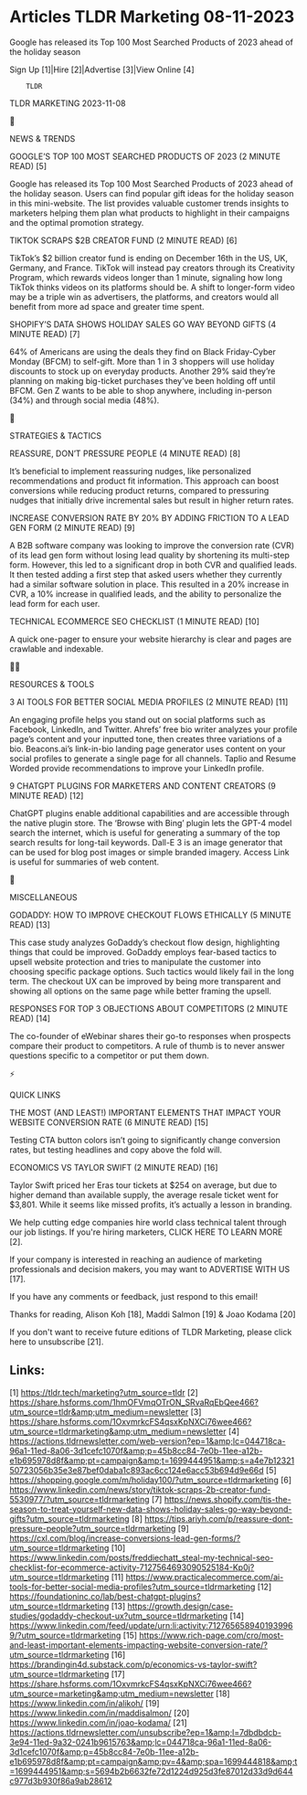 # Articles TLDR Marketing 08-11-2023

Google has released its Top 100 Most Searched Products of 2023 ahead
of the holiday season  

Sign Up [1]|Hire [2]|Advertise [3]|View Online [4] 

		TLDR 

TLDR MARKETING 2023-11-08

📱 

NEWS & TRENDS

 GOOGLE’S TOP 100 MOST SEARCHED PRODUCTS OF 2023 (2 MINUTE READ) [5]


 Google has released its Top 100 Most Searched Products of 2023 ahead
of the holiday season. Users can find popular gift ideas for the
holiday season in this mini-website. The list provides valuable
customer trends insights to marketers helping them plan what products
to highlight in their campaigns and the optimal promotion strategy. 

 TIKTOK SCRAPS $2B CREATOR FUND (2 MINUTE READ) [6] 

 TikTok’s $2 billion creator fund is ending on December 16th in the
US, UK, Germany, and France. TikTok will instead pay creators through
its Creativity Program, which rewards videos longer than 1 minute,
signaling how long TikTok thinks videos on its platforms should be. A
shift to longer-form video may be a triple win as advertisers, the
platforms, and creators would all benefit from more ad space and
greater time spent. 

 SHOPIFY’S DATA SHOWS HOLIDAY SALES GO WAY BEYOND GIFTS (4 MINUTE
READ) [7] 

 64% of Americans are using the deals they find on Black Friday-Cyber
Monday (BFCM) to self-gift. More than 1 in 3 shoppers will use holiday
discounts to stock up on everyday products. Another 29% said they’re
planning on making big-ticket purchases they’ve been holding off
until BFCM. Gen Z wants to be able to shop anywhere, including
in-person (34%) and through social media (48%). 

🚀 

STRATEGIES & TACTICS

 REASSURE, DON’T PRESSURE PEOPLE (4 MINUTE READ) [8] 

 It’s beneficial to implement reassuring nudges, like personalized
recommendations and product fit information. This approach can boost
conversions while reducing product returns, compared to pressuring
nudges that initially drive incremental sales but result in higher
return rates. 

 INCREASE CONVERSION RATE BY 20% BY ADDING FRICTION TO A LEAD GEN FORM
(2 MINUTE READ) [9] 

 A B2B software company was looking to improve the conversion rate
(CVR) of its lead gen form without losing lead quality by shortening
its multi-step form. However, this led to a significant drop in both
CVR and qualified leads. It then tested adding a first step that asked
users whether they currently had a similar software solution in place.
This resulted in a 20% increase in CVR, a 10% increase in qualified
leads, and the ability to personalize the lead form for each user. 

 TECHNICAL ECOMMERCE SEO CHECKLIST (1 MINUTE READ) [10] 

 A quick one-pager to ensure your website hierarchy is clear and pages
are crawlable and indexable. 

🧑‍💻 

RESOURCES & TOOLS

 3 AI TOOLS FOR BETTER SOCIAL MEDIA PROFILES (2 MINUTE READ) [11] 

 An engaging profile helps you stand out on social platforms such as
Facebook, LinkedIn, and Twitter. Ahrefs’ free bio writer analyzes
your profile page’s content and your inputted tone, then creates
three variations of a bio. Beacons.ai’s link-in-bio landing page
generator uses content on your social profiles to generate a single
page for all channels. Taplio and Resume Worded provide
recommendations to improve your LinkedIn profile. 

 9 CHATGPT PLUGINS FOR MARKETERS AND CONTENT CREATORS (9 MINUTE READ)
[12] 

 ChatGPT plugins enable additional capabilities and are accessible
through the native plugin store. The ‘Browse with Bing’ plugin
lets the GPT-4 model search the internet, which is useful for
generating a summary of the top search results for long-tail keywords.
Dall-E 3 is an image generator that can be used for blog post images
or simple branded imagery. Access Link is useful for summaries of web
content. 

🎁 

MISCELLANEOUS

 GODADDY: HOW TO IMPROVE CHECKOUT FLOWS ETHICALLY (5 MINUTE READ) [13]


 This case study analyzes GoDaddy’s checkout flow design,
highlighting things that could be improved. GoDaddy employs fear-based
tactics to upsell website protection and tries to manipulate the
customer into choosing specific package options. Such tactics would
likely fail in the long term. The checkout UX can be improved by being
more transparent and showing all options on the same page while better
framing the upsell. 

 RESPONSES FOR TOP 3 OBJECTIONS ABOUT COMPETITORS (2 MINUTE READ) [14]


 The co-founder of eWebinar shares their go-to responses when
prospects compare their product to competitors. A rule of thumb is to
never answer questions specific to a competitor or put them down. 

⚡ 

QUICK LINKS

 THE MOST (AND LEAST!) IMPORTANT ELEMENTS THAT IMPACT YOUR WEBSITE
CONVERSION RATE (6 MINUTE READ) [15] 

 Testing CTA button colors isn’t going to significantly change
conversion rates, but testing headlines and copy above the fold will. 

 ECONOMICS VS TAYLOR SWIFT (2 MINUTE READ) [16] 

 Taylor Swift priced her Eras tour tickets at $254 on average, but due
to higher demand than available supply, the average resale ticket went
for $3,801. While it seems like missed profits, it’s actually a
lesson in branding. 

 We help cutting edge companies hire world class technical talent
through our job listings. If you're hiring marketers, CLICK HERE TO
LEARN MORE [2]. 

If your company is interested in reaching an audience of marketing
professionals and decision makers, you may want to ADVERTISE WITH US
[17]. 

If you have any comments or feedback, just respond to this email! 

Thanks for reading, 
Alison Koh [18], Maddi Salmon [19] & Joao Kodama [20] 

If you don't want to receive future editions of TLDR Marketing,
please click here to unsubscribe [21]. 

 

Links:
------
[1] https://tldr.tech/marketing?utm_source=tldr
[2] https://share.hsforms.com/1hmOFVmqOTrON_SRvaRqEbQee466?utm_source=tldr&amp;utm_medium=newsletter
[3] https://share.hsforms.com/1OxvmrkcFS4qsxKpNXCi76wee466?utm_source=tldrmarketing&amp;utm_medium=newsletter
[4] https://actions.tldrnewsletter.com/web-version?ep=1&amp;lc=044718ca-96a1-11ed-8a06-3d1cefc1070f&amp;p=45b8cc84-7e0b-11ee-a12b-e1b695978d8f&amp;pt=campaign&amp;t=1699444951&amp;s=a4e7b1232150723056b35e3e87bef0daba1c893ac6cc124e6acc53b694d9e66d
[5] https://shopping.google.com/m/holiday100/?utm_source=tldrmarketing
[6] https://www.linkedin.com/news/story/tiktok-scraps-2b-creator-fund-5530977/?utm_source=tldrmarketing
[7] https://news.shopify.com/tis-the-season-to-treat-yourself-new-data-shows-holiday-sales-go-way-beyond-gifts?utm_source=tldrmarketing
[8] https://tips.ariyh.com/p/reassure-dont-pressure-people?utm_source=tldrmarketing
[9] https://cxl.com/blog/increase-conversions-lead-gen-forms/?utm_source=tldrmarketing
[10] https://www.linkedin.com/posts/freddiechatt_steal-my-technical-seo-checklist-for-ecommerce-activity-7127564693090525184-Kp0j?utm_source=tldrmarketing
[11] https://www.practicalecommerce.com/ai-tools-for-better-social-media-profiles?utm_source=tldrmarketing
[12] https://foundationinc.co/lab/best-chatgpt-plugins?utm_source=tldrmarketing
[13] https://growth.design/case-studies/godaddy-checkout-ux?utm_source=tldrmarketing
[14] https://www.linkedin.com/feed/update/urn:li:activity:7127656589401939969/?utm_source=tldrmarketing
[15] https://www.rich-page.com/cro/most-and-least-important-elements-impacting-website-conversion-rate/?utm_source=tldrmarketing
[16] https://brandingin4d.substack.com/p/economics-vs-taylor-swift?utm_source=tldrmarketing
[17] https://share.hsforms.com/1OxvmrkcFS4qsxKpNXCi76wee466?utm_source=marketing&amp;utm_medium=newsletter
[18] https://www.linkedin.com/in/alikoh/
[19] https://www.linkedin.com/in/maddisalmon/
[20] https://www.linkedin.com/in/joao-kodama/
[21] https://actions.tldrnewsletter.com/unsubscribe?ep=1&amp;l=7dbdbdcb-3e94-11ed-9a32-0241b9615763&amp;lc=044718ca-96a1-11ed-8a06-3d1cefc1070f&amp;p=45b8cc84-7e0b-11ee-a12b-e1b695978d8f&amp;pt=campaign&amp;pv=4&amp;spa=1699444818&amp;t=1699444951&amp;s=5694b2b6632fe72d1224d925d3fe87012d33d9d644c977d3b930f86a9ab28612
